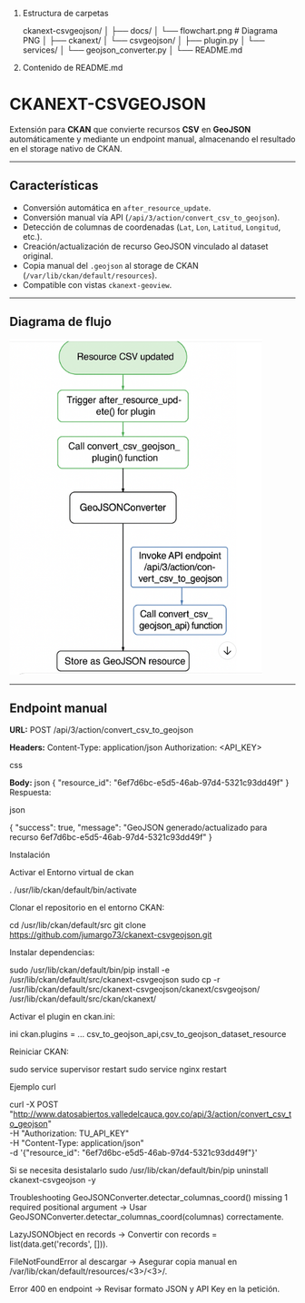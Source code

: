 1. Estructura de carpetas

	ckanext-csvgeojson/
	│
	├── docs/
	│   └── flowchart.png      # Diagrama PNG
	│
	├── ckanext/
	│   └── csvgeojson/
	│       ├── plugin.py
	│       └── services/
	│           └── geojson_converter.py
	│
	└── README.md

2. Contenido de README.md

# CKANEXT-CSVGEOJSON

Extensión para **CKAN** que convierte recursos **CSV** en **GeoJSON** automáticamente y mediante un endpoint manual, almacenando el resultado en el storage nativo de CKAN.

---

## Características

- Conversión automática en `after_resource_update`.
- Conversión manual vía API (`/api/3/action/convert_csv_to_geojson`).
- Detección de columnas de coordenadas (`Lat`, `Lon`, `Latitud`, `Longitud`, etc.).
- Creación/actualización de recurso GeoJSON vinculado al dataset original.
- Copia manual del `.geojson` al storage de CKAN (`/var/lib/ckan/default/resources`).
- Compatible con vistas `ckanext-geoview`.

---

## Diagrama de flujo

![Flujo CSV a GeoJSON](docs/flowchart.png)

---

## Endpoint manual

**URL:**
POST /api/3/action/convert_csv_to_geojson

**Headers:**
Content-Type: application/json
Authorization: <API_KEY>

css

**Body:**
json
{
  "resource_id": "6ef7d6bc-e5d5-46ab-97d4-5321c93dd49f"
}
Respuesta:

json

{
  "success": true,
  "message": "GeoJSON generado/actualizado para recurso 6ef7d6bc-e5d5-46ab-97d4-5321c93dd49f"
}

Instalación


Activar el Entorno virtual de ckan

. /usr/lib/ckan/default/bin/activate


Clonar el repositorio en el entorno CKAN:


cd /usr/lib/ckan/default/src
git clone https://github.com/jumargo73/ckanext-csvgeojson.git

Instalar dependencias:

sudo /usr/lib/ckan/default/bin/pip install -e /usr/lib/ckan/default/src/ckanext-csvgeojson
sudo cp -r /usr/lib/ckan/default/src/ckanext-csvgeojson/ckanext/csvgeojson/ /usr/lib/ckan/default/src/ckan/ckanext/

Activar el plugin en ckan.ini:

ini
ckan.plugins = ... csv_to_geojson_api,csv_to_geojson_dataset_resource

Reiniciar CKAN:

sudo service supervisor restart
sudo service nginx restart

Ejemplo curl

curl -X POST "http://www.datosabiertos.valledelcauca.gov.co/api/3/action/convert_csv_to_geojson" \
     -H "Authorization: TU_API_KEY" \
     -H "Content-Type: application/json" \
     -d '{"resource_id": "6ef7d6bc-e5d5-46ab-97d4-5321c93dd49f"}'

Si se necesita desistalarlo 
sudo /usr/lib/ckan/default/bin/pip uninstall ckanext-csvgeojson -y

Troubleshooting
GeoJSONConverter.detectar_columnas_coord() missing 1 required positional argument
→ Usar GeoJSONConverter.detectar_columnas_coord(columnas) correctamente.

LazyJSONObject en records
→ Convertir con records = list(data.get('records', [])).

FileNotFoundError al descargar
→ Asegurar copia manual en /var/lib/ckan/default/resources/<3>/<3>/<resto>.

Error 400 en endpoint
→ Revisar formato JSON y API Key en la petición.
